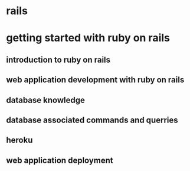 # rails
# getting started with ruby on rails

## introduction to ruby on rails
## web application development with ruby on rails

## database knowledge
## database associated commands and querries


## heroku
## web application deployment